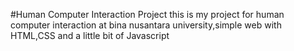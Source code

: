 #Human Computer Interaction Project
this is my project for human computer interaction at bina nusantara university,simple web with HTML,CSS and a little bit of Javascript
